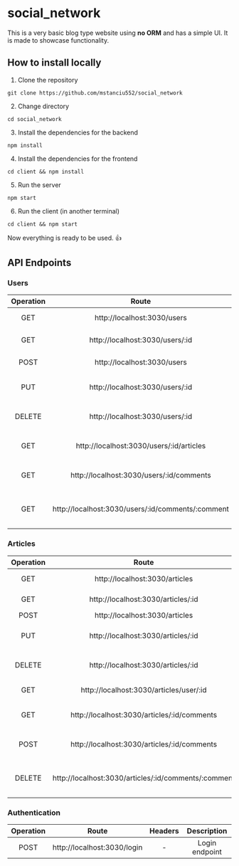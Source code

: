 # social_network

This is a very basic blog type website using **no ORM** and has a simple UI. It is made to showcase functionality.




## How to install locally
1. Clone the repository
```
git clone https://github.com/mstanciu552/social_network
```
2. Change directory
```
cd social_network
```
3. Install the dependencies for the backend
```
npm install
```
4. Install the dependencies for the frontend
```
cd client && npm install
```
5. Run the server
```
npm start 
```
6. Run the client (in another terminal)
```
cd client && npm start
```

Now everything is ready to be used. :+1:


## API Endpoints

### Users
Operation | Route | Headers | Description
:---: | :---: | :---: | :---:
GET | http://localhost:3030/users | - | Get all users
GET | http://localhost:3030/users/:id |`authorization: Bearer <access token>`| Get specific users
POST | http://localhost:3030/users | - | Add new user
PUT | http://localhost:3030/users/:id | ` authorization: Bearer <access token> ` | Update specific user
DELETE | http://localhost:3030/users/:id | ` authorization: Bearer <access token> ` | Delete specific user
GET | http://localhost:3030/users/:id/articles | - | Get specific user's articles
GET | http://localhost:3030/users/:id/comments | - | Get specific user's comments
GET | http://localhost:3030/users/:id/comments/:comment | - | Get specific user's specific comment

### Articles
Operation | Route | Headers | Description
:---: | :---: | :---: | :---:
GET | http://localhost:3030/articles | - | Get all articles
GET | http://localhost:3030/articles/:id | - | Get specific article
POST | http://localhost:3030/articles | - | Add article
PUT | http://localhost:3030/articles/:id | ` authorization: Bearer <access token> ` | Update specific article
DELETE | http://localhost:3030/articles/:id | ` authorization: Bearer <access token> ` | Delete specific article
GET | http://localhost:3030/articles/user/:id | - | Get user's articles
GET | http://localhost:3030/articles/:id/comments | - | Get specific article's comments
POST | http://localhost:3030/articles/:id/comments | - | Add comment on article
DELETE | http://localhost:3030/articles/:id/comments/:comment | ` authorization: Bearer <access token> ` | Get specific article's specific comment

### Authentication
Operation | Route | Headers | Description
:---: | :---: | :---: | :---:
POST | http://localhost:3030/login | - | Login endpoint
